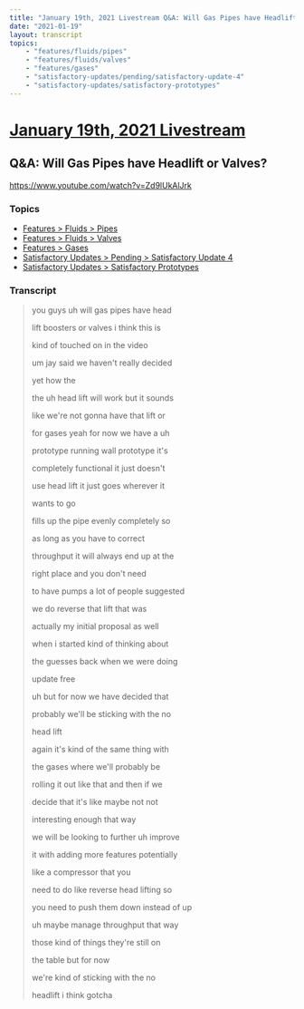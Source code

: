 ```yaml
---
title: "January 19th, 2021 Livestream Q&A: Will Gas Pipes have Headlift or Valves?"
date: "2021-01-19"
layout: transcript
topics:
    - "features/fluids/pipes"
    - "features/fluids/valves"
    - "features/gases"
    - "satisfactory-updates/pending/satisfactory-update-4"
    - "satisfactory-updates/satisfactory-prototypes"
---
```

# [January 19th, 2021 Livestream](../2021-01-19.md)
## Q&A: Will Gas Pipes have Headlift or Valves?
https://www.youtube.com/watch?v=Zd9lUkAlJrk

### Topics
* [Features > Fluids > Pipes](../topics/features/fluids/pipes.md)
* [Features > Fluids > Valves](../topics/features/fluids/valves.md)
* [Features > Gases](../topics/features/gases.md)
* [Satisfactory Updates > Pending > Satisfactory Update 4](../topics/satisfactory-updates/pending/satisfactory-update-4.md)
* [Satisfactory Updates > Satisfactory Prototypes](../topics/satisfactory-updates/satisfactory-prototypes.md)

### Transcript

> you guys uh will gas pipes have head
>
> lift boosters or valves i think this is
>
> kind of touched on in the video
>
> um jay said we haven't really decided
>
> yet how the
>
> the uh head lift will work but it sounds
>
> like we're not gonna have that lift or
>
> for gases yeah for now we have a uh
>
> prototype running wall prototype it's
>
> completely functional it just doesn't
>
> use head lift it just goes wherever it
>
> wants to go
>
> fills up the pipe evenly completely so
>
> as long as you have to correct
>
> throughput it will always end up at the
>
> right place and you don't need
>
> to have pumps a lot of people suggested
>
> we do reverse that lift that was
>
> actually my initial proposal as well
>
> when i started kind of thinking about
>
> the guesses back when we were doing
>
> update free
>
> uh but for now we have decided that
>
> probably we'll be sticking with the no
>
> head lift
>
> again it's kind of the same thing with
>
> the gases where we'll probably be
>
> rolling it out like that and then if we
>
> decide that it's like maybe not not
>
> interesting enough that way
>
> we will be looking to further uh improve
>
> it with adding more features potentially
>
> like a compressor that you
>
> need to do like reverse head lifting so
>
> you need to push them down instead of up
>
> uh maybe manage throughput that way
>
> those kind of things they're still on
>
> the table but for now
>
> we're kind of sticking with the no
>
> headlift i think gotcha
